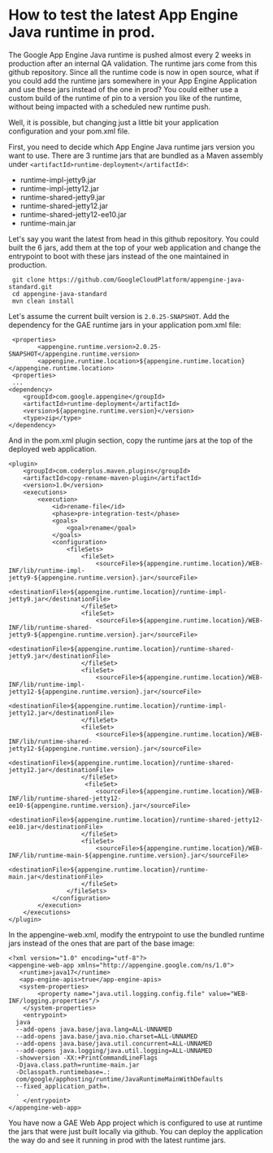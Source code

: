 <!--
 Copyright 2021 Google LLC

 Licensed under the Apache License, Version 2.0 (the "License");
 you may not use this file except in compliance with the License.
 You may obtain a copy of the License at

     https://www.apache.org/licenses/LICENSE-2.0

 Unless required by applicable law or agreed to in writing, software
 distributed under the License is distributed on an "AS IS" BASIS,
 WITHOUT WARRANTIES OR CONDITIONS OF ANY KIND, either express or implied.
 See the License for the specific language governing permissions and
 limitations under the License.
-->

# How to test the latest App Engine Java runtime in prod.

The Google App Engine Java runtime is pushed almost every 2 weeks in production
after an internal QA validation. The runtime jars come from this github repository.
Since all the runtime code is now in open source, what if you could add the runtime jars
somewhere in your App Engine Application and use these jars instead of the one in prod?
You could either use a custom build of the runtime of pin to a version you like of the runtime,
without being impacted with a scheduled new runtime push.

Well, it is possible, but changing just a little bit your application configuration and your
pom.xml file.

First, you need to decide which App Engine Java runtime jars version you want to use. There are 3 runtime jars that
are bundled as a Maven assembly under `<artifactId>runtime-deployment</artifactId>`:

  * runtime-impl-jetty9.jar
  * runtime-impl-jetty12.jar
  * runtime-shared-jetty9.jar
  * runtime-shared-jetty12.jar
  * runtime-shared-jetty12-ee10.jar
  * runtime-main.jar

Let's say you want the latest from head in this github repository. You could built the 6 jars, add them at the
top of your web application and change the entrypoint to boot with these jars instead of the one maintained in production.


```
 git clone https://github.com/GoogleCloudPlatform/appengine-java-standard.git
 cd appengine-java-standard
 mvn clean install
```

Let's assume the current built version is `2.0.25-SNAPSHOT`.
Add the dependency for the GAE runtime jars in your application pom.xml file:

```
 <properties>
        <appengine.runtime.version>2.0.25-SNAPSHOT</appengine.runtime.version>
        <appengine.runtime.location>${appengine.runtime.location}</appengine.runtime.location>
 <properties>
 ...
<dependency>
    <groupId>com.google.appengine</groupId>
    <artifactId>runtime-deployment</artifactId>
    <version>${appengine.runtime.version}</version>
    <type>zip</type>
</dependency>
```

And in the pom.xml plugin section, copy the runtime jars at the top of the
deployed web application.

```
<plugin>
    <groupId>com.coderplus.maven.plugins</groupId>
    <artifactId>copy-rename-maven-plugin</artifactId>
    <version>1.0</version>
    <executions>
        <execution>
            <id>rename-file</id>
            <phase>pre-integration-test</phase>
            <goals>
                <goal>rename</goal>
            </goals>
            <configuration>
                <fileSets>
                    <fileSet>
                        <sourceFile>${appengine.runtime.location}/WEB-INF/lib/runtime-impl-jetty9-${appengine.runtime.version}.jar</sourceFile>
                        <destinationFile>${appengine.runtime.location}/runtime-impl-jetty9.jar</destinationFile>
                    </fileSet>
                    <fileSet>
                        <sourceFile>${appengine.runtime.location}/WEB-INF/lib/runtime-shared-jetty9-${appengine.runtime.version}.jar</sourceFile>
                        <destinationFile>${appengine.runtime.location}/runtime-shared-jetty9.jar</destinationFile>
                    </fileSet>
                    <fileSet>
                        <sourceFile>${appengine.runtime.location}/WEB-INF/lib/runtime-impl-jetty12-${appengine.runtime.version}.jar</sourceFile>
                        <destinationFile>${appengine.runtime.location}/runtime-impl-jetty12.jar</destinationFile>
                    </fileSet>
                    <fileSet>
                        <sourceFile>${appengine.runtime.location}/WEB-INF/lib/runtime-shared-jetty12-${appengine.runtime.version}.jar</sourceFile>
                        <destinationFile>${appengine.runtime.location}/runtime-shared-jetty12.jar</destinationFile>
                    </fileSet>
                     <fileSet>
                        <sourceFile>${appengine.runtime.location}/WEB-INF/lib/runtime-shared-jetty12-ee10-${appengine.runtime.version}.jar</sourceFile>
                        <destinationFile>${appengine.runtime.location}/runtime-shared-jetty12-ee10.jar</destinationFile>
                    </fileSet>
                    <fileSet>
                        <sourceFile>${appengine.runtime.location}/WEB-INF/lib/runtime-main-${appengine.runtime.version}.jar</sourceFile>
                        <destinationFile>${appengine.runtime.location}/runtime-main.jar</destinationFile>
                    </fileSet>
                </fileSets>
            </configuration>
        </execution>
    </executions>
</plugin>
```

In the appengine-web.xml, modify the entrypoint to use the bundled runtime jars instead of the ones that are part of the base image:


```
<?xml version="1.0" encoding="utf-8"?>
<appengine-web-app xmlns="http://appengine.google.com/ns/1.0">
   <runtime>java17</runtime>
   <app-engine-apis>true</app-engine-apis>
   <system-properties>
        <property name="java.util.logging.config.file" value="WEB-INF/logging.properties"/>
    </system-properties>
    <entrypoint>
  java
  --add-opens java.base/java.lang=ALL-UNNAMED
  --add-opens java.base/java.nio.charset=ALL-UNNAMED
  --add-opens java.base/java.util.concurrent=ALL-UNNAMED
  --add-opens java.logging/java.util.logging=ALL-UNNAMED
  -showversion -XX:+PrintCommandLineFlags
  -Djava.class.path=runtime-main.jar
  -Dclasspath.runtimebase=.:
  com/google/apphosting/runtime/JavaRuntimeMainWithDefaults
  --fixed_application_path=.
  .
    </entrypoint>
</appengine-web-app>
```

You have now a GAE Web App project which is configured to use at runtime the jars that were just built locally via github.
You can deploy the application the way do and see it running in prod with the latest runtime jars.

